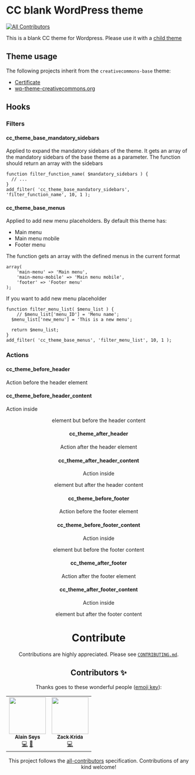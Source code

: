 # CC blank WordPress theme
<!-- ALL-CONTRIBUTORS-BADGE:START - Do not remove or modify this section -->
[![All Contributors](https://img.shields.io/badge/all_contributors-2-orange.svg?style=flat-square)](#contributors-)
<!-- ALL-CONTRIBUTORS-BADGE:END -->

This is a blank CC theme for Wordpress. Please use it with a [child theme](https://developer.wordpress.org/themes/advanced-topics/child-themes/) 

## Theme usage

The following projects inherit from the `creativecommons-base` theme:

- [Certificate](https://github.com/creativecommons/creativecommons-certificate/blob/b2967296b0324f33d1be4c041954513363191bcc/composer.json#L21)
- [wp-theme-creativecommons.org](https://github.com/creativecommons/wp-theme-creativecommons.org/blob/375cafbaccf03eded02f8f7f422e02e97833515a/composer.json#L20)

## Hooks
### Filters
#### cc_theme_base_mandatory_sidebars

Applied to expand the mandatory sidebars of the theme. It gets an array of the mandatory sidebars of the base theme as a parameter. The function should return an array with the sidebars

```
function filter_function_name( $mandatory_sidebars ) {
  // ...
}
add_filter( 'cc_theme_base_mandatory_sidebars', 'filter_function_name', 10, 1 );
```

#### cc_theme_base_menus
Applied to add new menu placeholders. By default this theme has:
- Main menu
- Main menu mobile
- Footer menu

The function gets an array with the defined menus in the current format

```
array(
    'main-menu' => 'Main menu',
    'main-menu-mobile' => 'Main menu mobile',
    'footer' => 'Footer menu'
);
```
If you want to add new menu placeholder
```
function filter_menu_list( $menu_list ) {
    // $menu_list['menu_ID'] = 'Menu name';
  $menu_list['new_menu'] = 'This is a new menu';
  
  return $menu_list;
}
add_filter( 'cc_theme_base_menus', 'filter_menu_list', 10, 1 );
```

### Actions
#### cc_theme_before_header
Action before the header element

#### cc_theme_before_header_content
Action inside <header> element but before the header content

#### cc_theme_after_header
Action after the header element

#### cc_theme_after_header_content
Action inside <header> element but after the header content

#### cc_theme_before_footer
Action before the footer element

#### cc_theme_before_footer_content
Action inside <footer> element but before the footer content

#### cc_theme_after_footer
Action after the footer element

#### cc_theme_after_footer_content
Action inside <footer> element but after the footer content

# Contribute
Contributions are highly appreciated. Please see [`CONTRIBUTING.md`](CONTRIBUTING.md).

## Contributors ✨

Thanks goes to these wonderful people ([emoji key](https://allcontributors.org/docs/en/emoji-key)):

<!-- ALL-CONTRIBUTORS-LIST:START - Do not remove or modify this section -->
<!-- prettier-ignore-start -->
<!-- markdownlint-disable -->
<table>
  <tr>
    <td align="center"><a href="http://www.epacking.be"><img src="https://avatars.githubusercontent.com/u/19891785?v=4?s=100" width="100px;" alt=""/><br /><sub><b>Alain Seys</b></sub></a><br /><a href="https://github.com/creativecommons/creativecommons-base/commits?author=alainseys" title="Code">💻</a> <a href="https://github.com/creativecommons/creativecommons-base/commits?author=alainseys" title="Documentation">📖</a></td>
    <td align="center"><a href="https://zack.cat"><img src="https://avatars.githubusercontent.com/u/6351754?v=4?s=100" width="100px;" alt=""/><br /><sub><b>Zack Krida</b></sub></a><br /><a href="https://github.com/creativecommons/creativecommons-base/commits?author=zackkrida" title="Code">💻</a></td>
  </tr>
</table>

<!-- markdownlint-restore -->
<!-- prettier-ignore-end -->

<!-- ALL-CONTRIBUTORS-LIST:END -->

This project follows the [all-contributors](https://github.com/all-contributors/all-contributors) specification. Contributions of any kind welcome!